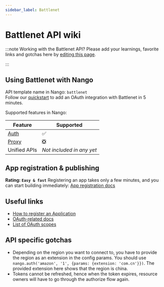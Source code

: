 ```yaml
---
sidebar_label: Battlenet
---
```


# Battlenet API wiki

:::note Working with the Battlenet API?
Please add your learnings, favorite links and gotchas here by [editing this page](https://github.com/nangohq/nango/tree/master/docs/docs/providers/battlenet.md).

:::

## Using Battlenet with Nango

API template name in Nango: `battlenet`  
Follow our [quickstart](../quickstart.md) to add an OAuth integration with Battlenet in 5 minutes.

Supported features in Nango:

| Feature                            | Supported                 |
| ---------------------------------- | ------------------------- |
| [Auth](/nango-auth/core-concepts)  | ✅                        |
| [Proxy](/nango-unified-apis/proxy) | ❎                        |
| Unified APIs                       | _Not included in any yet_ |

## App registration & publishing

**Rating: `Easy & fast`**
Registering an app takes only a few minutes, and you can start building immediately: [App registration docs](https://develop.battle.net/documentation/guides/getting-started)

## Useful links

-   [How to register an Application](https://develop.battle.net/documentation/guides/getting-started)
-   [OAuth-related docs](https://develop.battle.net/documentation/guides/using-oauth)
-   [List of OAuth scopes](https://develop.battle.net/documentation/guides/using-oauth#:~:text=Scopes%20and%20OAuth%20enabled%20APIs)

## API specific gotchas

-   Depending on the region you want to connect to, you have to provide the region as an extension in the config params.
    You should use `nango.auth('amazon', '1', {params: {extension: 'com.cn'}})`. The provided extension here shows that the region is china.
-   Tokens cannot be refreshed, hence when the token expires, resource owners will have to go through the authorize flow again.
